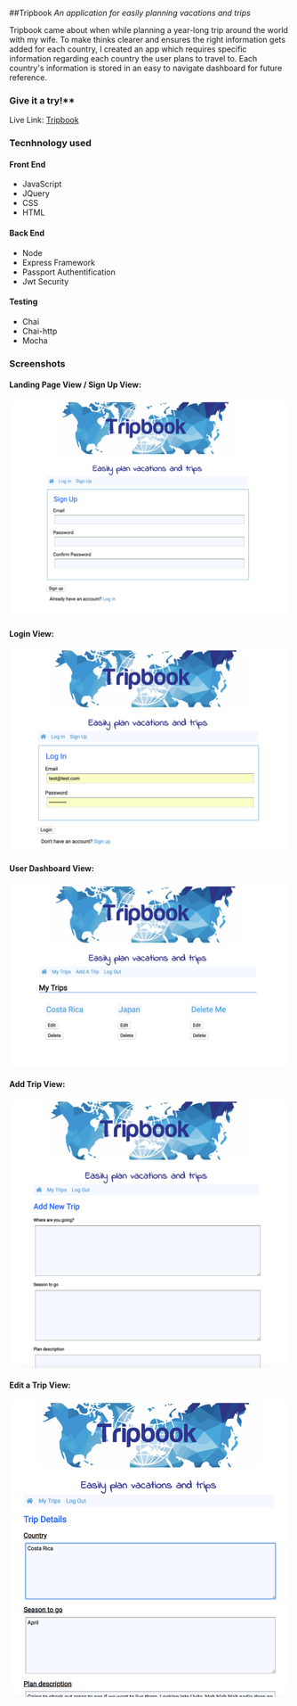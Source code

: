 ##Tripbook
_An application for easily planning vacations and trips_

Tripbook came about when while planning a year-long trip around the world with my wife.
To make thinks clearer and ensures the right information gets added for each country, I created an app which requires specific information regarding each country the user plans to travel to. Each country's information is stored in an easy to navigate dashboard for future reference.

### Give it a try!\*\*

Live Link: [Tripbook](https://node-tripbook-app.herokuapp.com/)

### Tecnhnology used

#### Front End

- JavaScript
- JQuery
- CSS
- HTML

#### Back End

- Node
- Express Framework
- Passport Authentification
- Jwt Security

#### Testing

- Chai
- Chai-http
- Mocha

### Screenshots

#### Landing Page View / Sign Up View:

![Landing Page View / Sign Up View](public/images/signup.png)

#### Login View:

![Login View](public/images/login.png)

#### User Dashboard View:

![Dashboard View](public/images/dashboard.png)

#### Add Trip View:

![Add Trip View](public/images/addtrip.png)

#### Edit a Trip View:

![Edit Trip View](public/images/edittrip.png)
